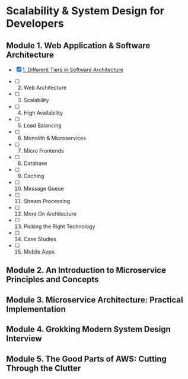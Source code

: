 # Scalability & System Design for Developers

## Module 1. Web Application & Software Architecture

- [x] [1. Different Tiers in Software Architecture](/module1/module1_topic1.md)

- [ ] 2. Web Architecture

- [ ] 3. Scalability

- [ ] 4. High Availability

- [ ] 5. Load Balancing

- [ ] 6. Monolith & Microservices

- [ ] 7. Micro Frontends

- [ ] 8. Database

- [ ] 9. Caching

- [ ] 10. Message Queue

- [ ] 11. Stream Processing

- [ ] 12. More On Architecture

- [ ] 13. Picking the Right Technology

- [ ] 14. Case Studies

- [ ] 15. Mobile Apps


## Module 2. An Introduction to Microservice Principles and Concepts

## Module 3. Microservice Architecture: Practical Implementation

## Module 4. Grokking Modern System Design Interview

## Module 5. The Good Parts of AWS: Cutting Through the Clutter